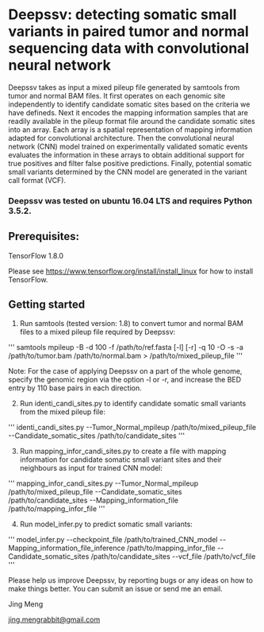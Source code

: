 # Deepssv: detecting somatic small variants in paired tumor and normal sequencing data with convolutional neural network

Deepssv takes as input a mixed pileup file generated by samtools from tumor and normal BAM files. It first operates on each genomic site independently to identify candidate somatic sites based on the criteria we have defineds. Next it encodes the mapping information samples that are readily available in the pileup format file around the candidate somatic sites into an array. Each array is a spatial representation of mapping information adapted for convolutional architecture. Then the convolutional neural network (CNN) model trained on experimentally validated somatic events evaluates the information in these arrays to obtain additional support for true positives and filter false positive predictions. Finally, potential somatic small variants determined by the CNN model are generated in the variant call format (VCF). 


### Deepssv was tested on ubuntu 16.04 LTS and requires Python 3.5.2.

## Prerequisites:

TensorFlow 1.8.0

Please see https://www.tensorflow.org/install/install_linux for how to install TensorFlow.


## Getting started

1. Run samtools (tested version: 1.8) to convert tumor and normal BAM files to a mixed pileup file required by Deepssv:

'''
samtools mpileup -B -d 100 -f /path/to/ref.fasta [-l] [-r] -q 10 -O -s -a /path/to/tumor.bam /path/to/normal.bam > /path/to/mixed_pileup_file
'''

Note: For the case of applying Deepssv on a part of the whole genome, specify the genomic region via the option -l or -r, and increase the BED entry by 110 base pairs in each direction.

2. Run identi_candi_sites.py to identify candidate somatic small variants from the mixed pileup file:

'''
    identi_candi_sites.py
--Tumor_Normal_mpileup /path/to/mixed_pileup_file
--Candidate_somatic_sites /path/to/candidate_sites
'''

3. Run mapping_infor_candi_sites.py to create a file with mapping information for candidate somatic small variant sites and their neighbours as input for trained CNN model:

''' 
mapping_infor_candi_sites.py
--Tumor_Normal_mpileup /path/to/mixed_pileup_file
--Candidate_somatic_sites /path/to/candidate_sites
--Mapping_information_file /path/to/mapping_infor_file
'''

4. Run model_infer.py to predict somatic small variants:

'''
model_infer.py
--checkpoint_file /path/to/trained_CNN_model
--Mapping_information_file_inference /path/to/mapping_infor_file
--Candidate_somatic_sites /path/to/candidate_sites
--vcf_file /path/to/vcf_file
'''   
   
Please help us improve Deepssv, by reporting bugs or any ideas on how to make things better. You can submit an issue or send me an email.

Jing Meng        

jing.mengrabbit@gmail.com
